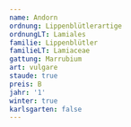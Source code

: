 ```yaml
---
name: Andorn
ordnung: Lippenblütlerartige
ordnungLT: Lamiales
familie: Lippenblütler
familieLT: Lamiaceae
gattung: Marrubium
art: vulgare
staude: true
preis: B
jahr: '1'
winter: true
karlsgarten: false
---
```

